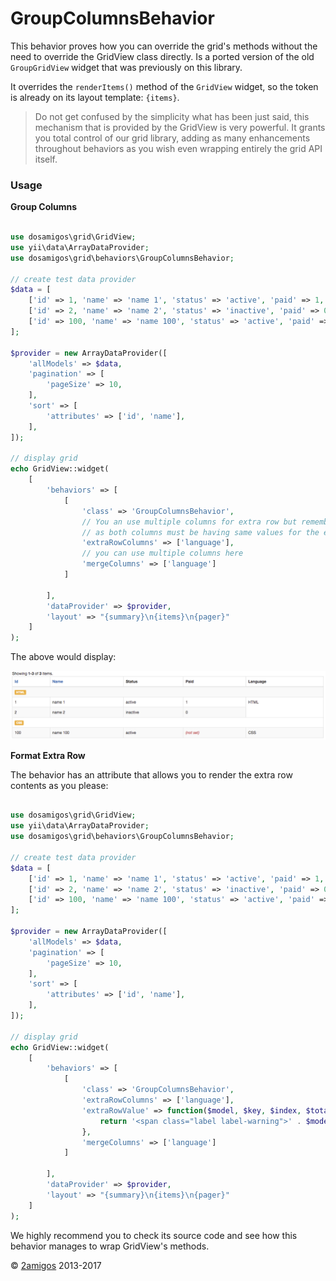 GroupColumnsBehavior
====================

This behavior proves how you can override the grid's methods without the need to override the GridView class directly. 
Is a ported version of the old `GroupGridView` widget that was previously on this library. 

It overrides the `renderItems()` method of the `GridView` widget, so the token is already on its layout template: 
`{items}`. 

> Do not get confused by the simplicity what has been just said, this mechanism that is provided by the GridView is very 
> powerful. It grants you total control of our grid library, adding as many enhancements throughout behaviors as you 
> wish even wrapping entirely the grid API itself.

### Usage 

**Group Columns** 

```php

use dosamigos\grid\GridView;
use yii\data\ArrayDataProvider;
use dosamigos\grid\behaviors\GroupColumnsBehavior;

// create test data provider
$data = [
    ['id' => 1, 'name' => 'name 1', 'status' => 'active', 'paid' => 1, 'language' => 'HTML'],
    ['id' => 2, 'name' => 'name 2', 'status' => 'inactive', 'paid' => 0, 'language' => 'HTML'],
    ['id' => 100, 'name' => 'name 100', 'status' => 'active', 'paid' => null, 'language' => 'CSS'],
];

$provider = new ArrayDataProvider([
    'allModels' => $data,
    'pagination' => [
        'pageSize' => 10,
    ],
    'sort' => [
        'attributes' => ['id', 'name'],
    ],
]);

// display grid
echo GridView::widget(
    [
        'behaviors' => [
            [
                'class' => 'GroupColumnsBehavior',
                // You an use multiple columns for extra row but remember that will affect the merging
                // as both columns must be having same values for the extra row to title the records 
                'extraRowColumns' => ['language'],
                // you can use multiple columns here 
                'mergeColumns' => ['language'] 
            ]

        ],
        'dataProvider' => $provider,
        'layout' => "{summary}\n{items}\n{pager}"
    ]
);

```

The above would display: 

![Basic Display](../images/group-grid-view-simple.png)

**Format Extra Row**

The behavior has an attribute that allows you to render the extra row contents as you please: 

```php

use dosamigos\grid\GridView;
use yii\data\ArrayDataProvider;
use dosamigos\grid\behaviors\GroupColumnsBehavior;

// create test data provider
$data = [
    ['id' => 1, 'name' => 'name 1', 'status' => 'active', 'paid' => 1, 'language' => 'HTML'],
    ['id' => 2, 'name' => 'name 2', 'status' => 'inactive', 'paid' => 0, 'language' => 'HTML'],
    ['id' => 100, 'name' => 'name 100', 'status' => 'active', 'paid' => null, 'language' => 'CSS'],
];

$provider = new ArrayDataProvider([
    'allModels' => $data,
    'pagination' => [
        'pageSize' => 10,
    ],
    'sort' => [
        'attributes' => ['id', 'name'],
    ],
]);

// display grid
echo GridView::widget(
    [
        'behaviors' => [
            [
                'class' => 'GroupColumnsBehavior', 
                'extraRowColumns' => ['language'],
                'extraRowValue' => function($model, $key, $index, $totals) {
                    return '<span class="label label-warning">' . $model['language'] . '</span>';
                },
                'mergeColumns' => ['language'] 
            ]

        ],
        'dataProvider' => $provider,
        'layout' => "{summary}\n{items}\n{pager}"
    ]
);

```

We highly recommend you to check its source code and see how this behavior manages to wrap GridView's methods.


© [2amigos](http://www.2amigos.us/) 2013-2017
